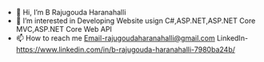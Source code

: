 - 👋 Hi, I’m B Rajugouda Haranahalli
- 👀 I’m interested in Developing Website usign C#,ASP.NET,ASP.NET Core MVC,ASP.NET Core Web API
- 📫 How to reach me Email-rajugoudaharanahalli@gmail.com LinkedIn-https://www.linkedin.com/in/b-rajugouda-haranahalli-7980ba24b/
<!---
- ✨ You can call me Raju ✨
- Seeking For opportunity to Utilize my skills......
B-Rajugouda-Haranahalli/B-Rajugouda-Haranahalli is a ✨ special ✨ repository because its `README.md` (this file) appears on your GitHub profile.
You can click the Preview link to take a look at your changes.
--->
